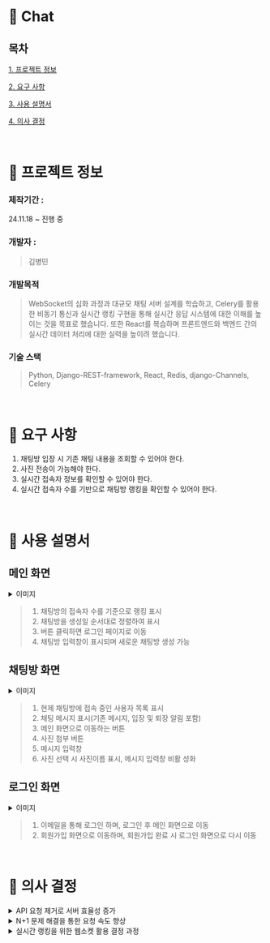 # 💬 Chat

## 목차
[1. 프로젝트 정보](#-프로젝트-정보)

[2. 요구 사항](#-요구-사항)

[3. 사용 설명서](#-사용-설명서)

[4. 의사 결정](#-의사-결정)

<br>

# 📄 프로젝트 정보
### 제작기간 : 
24.11.18 ~ 진행 중

### 개발자 :
> 김병민 

### 개발목적
> WebSocket의 심화 과정과 대규모 채팅 서버 설계를 학습하고, Celery를 활용한 비동기 통신과 실시간 랭킹 구현을 통해 실시간 응답 시스템에 대한 이해를 높이는 것을 목표로 했습니다. 또한 React를 복습하며 프론트엔드와 백엔드 간의 실시간 데이터 처리에 대한 실력을 높이려 했습니다.

### 기술 스택 
> Python,  Django-REST-framework,  React,  Redis,  django-Channels,  Celery

<br>

# 💬 요구 사항
1. 채팅방 입장 시 기존 채팅 내용을 조회할 수 있어야 한다.
2. 사진 전송이 가능해야 한다.
3. 실시간 접속자 정보를 확인할 수 있어야 한다.
4. 실시간 접속자 수를 기반으로 채팅방 랭킹을 확인할 수 있어야 한다.


<br>

# 📕 사용 설명서

## 메인 화면

<details>
<summary>이미지</summary>
<div markdown="1">
 
![스크린샷 2024-12-10 20 02 58](https://github.com/user-attachments/assets/6d426cbf-d9ae-46ab-8900-4c4172929641)

</div>
</details>

> 1. 채팅방의 접속자 수를 기준으로 랭킹 표시
> 2. 채팅방을 생성일 순서대로 정렬하여 표시
> 3. 버튼 클릭하면 로그인 페이지로 이동
> 4. 채팅방 입력창이 표시되며 새로운 채팅방 생성 가능

## 채팅방 화면

<details>
<summary>이미지</summary>
<div markdown="1" >
 
 <img width="876" alt="스크린샷 2025-01-04 21 58 21" src="https://github.com/user-attachments/assets/a2f9e863-e2bd-469a-93f9-cdaf0845eaca" />
 <img width="883" alt="스크린샷 2025-01-04 22 11 55" src="https://github.com/user-attachments/assets/96de4e8c-6782-48dc-a20b-48e3008f58c3" />

</div>
</details>

> 1. 현제 채팅방에 접속 중인 사용자 목록 표시
> 2. 채팅 메시지 표시(기존 메시지, 입장 및 퇴장 알림 포함)
> 3. 메인 화면으로 이동하는 버튼
> 4. 사진 첨부 버튼
> 5. 메시지 입력창
> 6. 사진 선택 시 사진이름 표시, 메시지 입력창 비활 성화

## 로그인 화면

<details>
<summary>이미지</summary>
<div markdown="1">
 
 ![스크린샷 2024-12-10 18 04 35](https://github.com/user-attachments/assets/c748d80d-cbc8-4af3-a9e3-c247c2c8e954)

</div>
</details>

> 1. 이메일을 통해 로그인 하며, 로그인 후 메인 화면으로 이동
> 2. 회원가입 화면으로 이동하며, 회원가입 완료 시 로그인 화면으로 다시 이동 

<br>

# 🤔 의사 결정


  <details>
  <summary>API 요청 제거로 서버 효율성 증가 </summary>
  <div markdown="1">
  <br/>
  채팅방 접속자 목록을 실시간으로 갱신하는 과정에서 빈번한 API 요청으로 DB와 서버에 과부하가 발생을 우려했습니다. 
  <hr/>
  
  **기존 방식**
  
  1. 채팅방에 접속/퇴장 시 사용자 정보 DB에 업데이트
  2. 다른 접속자에게 상태 업데이트
  
  <hr/>
  
  ### 🛠️ 해결 방법 : SQLite → Redis 전환
  
  DB에 직접 업데이트하던 방식을 Redis와 웹소켓으로 전환하여 접속자 상태를 관리하고 실시간으로 업데이트하도록 개선했습니다.
  
  <hr/>
  
  ### 결과 
  
  서버와의 API 요청 없이 웹소켓만으로 접속자 목록을 실시간으로 갱신이 가능했고, 연결 속도가 2.6s → 2.4s로 개선됐습니다.
  
  [ ➡️ 자세히 보기 ](https://byeongtil.tistory.com/84)
  
  <hr/>
  </div>
  </details>
  
  
  
  <details>
  <summary> N+1 문제 해결을 통한 요청 속도 향상 </summary>
  <div markdown="1">
  <br/>
  채팅방 리스트 조회 시, 채팅방 수에 비례해 쿼리 수가 증가하는 문제가 발생하며 요청 처리 시간이 함께 늘어났습니다.
  
  <hr/>
  
  ### 원인
  
  Django ORM의 데이터를 필요할 때마다 가져오는 지연로딩 방식으로 인해  발상한 N+1 문제였습니다. 
  
  <hr/>
  
  ### 🛠️ 해결 방법해결 방법 : 즉시로딩 방식으로 해결 
  
  지연 로딩 대신 연관된 데이터를 미리 가져오는 즉시 로딩 방식으로 전환하여 문제를 해결했습니다.
  <hr/>
  
  ### 결과 
  
  기존에 발생하던 N개의 쿼리에서 3개로 감소 했으면 속도도 매우 향상됐습니다.
  
  [ ➡️ 자세히 보기 ](https://byeongtil.tistory.com/85)
  
  <hr/>
  </div>
  </details>
  
  
  <details>
  <summary> 실시간 랭킹을 위한 웹소켓 활용 결정 과정 </summary>
  <div markdown="1">
  <br/>
  홈 화면에서 채팅방의 실시간 접속자 수와 랭킹 정보를 제공했지만, 즉각적인 반영이 이루어지지 않거나 사용자 간 데이터가 불일치하는 문제가 발생했습니다.
  
  <hr/>  
  
  ## #🛠️ 해결 방법 1: 홈 화면에 웹소켓 적용
  
  웹소켓을 활용하여 접속자 정보를 실시간으로 주고받는 양방향 통신 환경을 구축했습니다. 이를 통해 즉각적인 데이터 갱신이 가능해졌습니다.
  <hr/>
  
  ### 문제점
  
  웹소켓 연결 상태에서는 빠른 데이터 전달이 가능했지만, 채팅방 이동 시 새로운 웹소켓 연결로 인해 약간의 지연 시간이 발생하며 데이터 갱신이 늦어지는 문제가 발생했습니다.
  <hr/>
  
  ### 🛠️ 해결 방법 2: 채팅방 접속 후 데이터 갱신
  
  채팅방 접속 후 Celery를 활용하여 데이터를 비동기적으로 갱신하는 방식을 도입했습니다. 이를 통해 지연 문제를 효과적으로 해결할 수 있었습니다.
  
  [ ➡️ 자세히 보기](https://byeongtil.tistory.com/86)
  <hr/>
  </div>
  </details>
